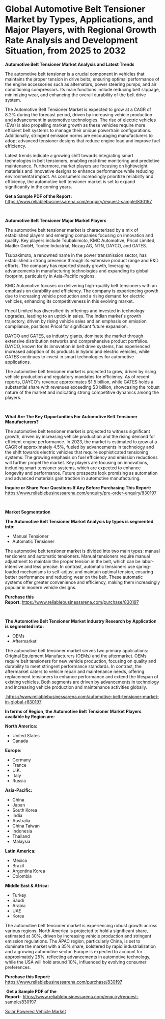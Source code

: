 <p><h1>Global Automotive Belt Tensioner Market by Types, Applications, and Major Players, with Regional Growth Rate Analysis and Development Situation, from 2025 to 2032</h1></p><p><strong>Automotive Belt Tensioner Market Analysis and Latest Trends</strong></p>
<p><p>The automotive belt tensioner is a crucial component in vehicles that maintains the proper tension in drive belts, ensuring optimal performance of the engine accessories such as alternators, power steering pumps, and air conditioning compressors. Its main functions include reducing belt slippage, minimizing wear, and enhancing the overall durability of the belt drive system.</p><p>The Automotive Belt Tensioner Market is expected to grow at a CAGR of 8.2% during the forecast period, driven by increasing vehicle production and advancement in automotive technologies. The rise of electric vehicles (EVs) is also propelling market growth as these vehicles require more efficient belt systems to manage their unique powertrain configurations. Additionally, stringent emission norms are encouraging manufacturers to adopt advanced tensioner designs that reduce engine load and improve fuel efficiency.</p><p>Latest trends indicate a growing shift towards integrating smart technologies in belt tensioners, enabling real-time monitoring and predictive maintenance. Furthermore, market players are focusing on lightweight materials and innovative designs to enhance performance while reducing environmental impact. As consumers increasingly prioritize reliability and efficiency, the automotive belt tensioner market is set to expand significantly in the coming years.</p></p>
<p><strong>Get a Sample PDF of the Report:&nbsp;</strong> <a href="https://www.reliablebusinessarena.com/enquiry/request-sample/830197?utm_campaign=3211&utm_medium=2&utm_source=Github&utm_content=ia&utm_term=30032025&utm_id=automotive-belt-tensioner">https://www.reliablebusinessarena.com/enquiry/request-sample/830197</a></p>
<p>&nbsp;</p>
<p><strong>Automotive Belt Tensioner Major Market Players</strong></p>
<p><p>The automotive belt tensioner market is characterized by a mix of established players and emerging companies focusing on innovation and quality. Key players include Tsubakimoto, KMC Automotive, Pricol Limited, Madler GmbH, Toolee Industrial, Nozag AG, NTN, DAYCO, and GATES. </p><p>Tsubakimoto, a renowned name in the power transmission sector, has established a strong presence through its extensive product range and R&D efforts. The company has reported steady growth, leveraging advancements in manufacturing technologies and expanding its global footprint, particularly in Asia-Pacific regions.</p><p>KMC Automotive focuses on delivering high-quality belt tensioners with an emphasis on durability and efficiency. The company is experiencing growth due to increasing vehicle production and a rising demand for electric vehicles, enhancing its competitiveness in this evolving market.</p><p>Pricol Limited has diversified its offerings and invested in technology upgrades, leading to an uptick in sales. The Indian market's growth trajectory, driven by rising vehicle sales and an emphasis on emission compliance, positions Pricol for significant future expansion.</p><p>DAYCO and GATES, as industry giants, dominate the market through extensive distribution networks and comprehensive product portfolios. DAYCO, known for its innovation in belt drive systems, has experienced increased adoption of its products in hybrid and electric vehicles, while GATES continues to invest in smart technologies for automotive applications.</p><p>The automotive belt tensioner market is projected to grow, driven by rising vehicle production and regulatory mandates for efficiency. As of recent reports, DAYCO's revenue approximates $1.5 billion, while GATES holds a substantial share with revenues exceeding $3 billion, showcasing the robust nature of the market and indicating strong competitive dynamics among the players.</p></p>
<p>&nbsp;</p>
<p><strong>What Are The Key Opportunities For Automotive Belt Tensioner Manufacturers?</strong></p>
<p><p>The automotive belt tensioner market is projected to witness significant growth, driven by increasing vehicle production and the rising demand for efficient engine performance. In 2023, the market is estimated to grow at a CAGR of approximately 4.5%, fueled by advancements in technology and the shift towards electric vehicles that require sophisticated tensioning systems. The growing emphasis on fuel efficiency and emission reductions will further propel the market. Key players are focusing on innovations, including smart tensioner systems, which are expected to enhance longevity and performance. Future prospects look promising as automation and advanced materials gain traction in automotive manufacturing.</p></p>
<p><strong>Inquire or Share Your Questions If Any Before Purchasing This Report:</strong> <a href="https://www.reliablebusinessarena.com/enquiry/pre-order-enquiry/830197?utm_campaign=3211&utm_medium=2&utm_source=Github&utm_content=ia&utm_term=30032025&utm_id=automotive-belt-tensioner">https://www.reliablebusinessarena.com/enquiry/pre-order-enquiry/830197</a></p>
<p>&nbsp;</p>
<p><strong>Market Segmentation</strong></p>
<p><strong>The Automotive Belt Tensioner Market Analysis by types is segmented into:</strong></p>
<p><ul><li>Manual Tensioner</li><li>Automatic Tensioner</li></ul></p>
<p><p>The automotive belt tensioner market is divided into two main types: manual tensioners and automatic tensioners. Manual tensioners require manual adjustment to maintain the proper tension in the belt, which can be labor-intensive and less precise. In contrast, automatic tensioners use spring-loaded mechanisms to self-adjust and maintain optimal tension, ensuring better performance and reducing wear on the belt. These automatic systems offer greater convenience and efficiency, making them increasingly popular in modern vehicle designs.</p></p>
<p><strong>Purchase this Report:&nbsp;</strong><a href="https://www.reliablebusinessarena.com/purchase/830197?utm_campaign=3211&utm_medium=2&utm_source=Github&utm_content=ia&utm_term=30032025&utm_id=automotive-belt-tensioner">https://www.reliablebusinessarena.com/purchase/830197</a></p>
<p>&nbsp;</p>
<p><strong>The Automotive Belt Tensioner Market Industry Research by Application is segmented into:</strong></p>
<p><ul><li>OEMs</li><li>Aftermarket</li></ul></p>
<p><p>The automotive belt tensioner market serves two primary applications: Original Equipment Manufacturers (OEMs) and the aftermarket. OEMs require belt tensioners for new vehicle production, focusing on quality and durability to meet stringent performance standards. In contrast, the aftermarket caters to vehicle repair and maintenance needs, offering replacement tensioners to enhance performance and extend the lifespan of existing vehicles. Both segments are driven by advancements in technology and increasing vehicle production and maintenance activities globally.</p></p>
<p><a href="https://www.reliablebusinessarena.com/automotive-belt-tensioner-market-in-global-r830197?utm_campaign=3211&utm_medium=2&utm_source=Github&utm_content=ia&utm_term=30032025&utm_id=automotive-belt-tensioner">&nbsp;https://www.reliablebusinessarena.com/automotive-belt-tensioner-market-in-global-r830197</a></p>
<p><strong>In terms of Region, the Automotive Belt Tensioner Market Players available by Region are:</strong></p>
<p>
    <p> <strong> North America: </strong>
        <ul>
            <li>United States</li>
            <li>Canada</li>
        </ul>
        </p> 
    <p> <strong> Europe: </strong>
        <ul>
            <li>Germany</li>
            <li>France</li>
            <li>U.K.</li>
            <li>Italy</li>
            <li>Russia</li>
        </ul>
        </p> 
    <p> <strong> Asia-Pacific: </strong>
        <ul>
            <li>China</li>
            <li>Japan</li>
            <li>South Korea</li>
            <li>India</li>
            <li>Australia</li>
            <li>China Taiwan</li>
            <li>Indonesia</li>
            <li>Thailand</li>
            <li>Malaysia</li>
        </ul>
        </p> 
    <p> <strong> Latin America: </strong>
        <ul>
            <li>Mexico</li>
            <li>Brazil</li>
            <li>Argentina Korea</li>
            <li>Colombia</li>
        </ul>
        </p> 
    <p> <strong> Middle East & Africa: </strong>
        <ul>
            <li>Turkey</li>
            <li>Saudi</li>
            <li>Arabia</li>
            <li>UAE</li>
            <li>Korea</li>
        </ul>
    </p>
    </p>
<p><p>The automotive belt tensioner market is experiencing robust growth across various regions. North America is projected to hold a significant share, estimated at 30%, driven by increasing vehicle production and stringent emission regulations. The APAC region, particularly China, is set to dominate the market with a 35% share, bolstered by rapid industrialization and a growing automotive sector. Europe is expected to account for approximately 25%, reflecting advancements in automotive technology, while the USA will hold around 10%, influenced by evolving consumer preferences.</p></p>
<p><strong>Purchase this Report: </strong><a href="https://www.reliablebusinessarena.com/purchase/830197?utm_campaign=3211&utm_medium=2&utm_source=Github&utm_content=ia&utm_term=30032025&utm_id=automotive-belt-tensioner">https://www.reliablebusinessarena.com/purchase/830197</a></p>
<p>&nbsp;<strong>Get a Sample PDF of the Report:&nbsp;&nbsp;</strong><a href="https://www.reliablebusinessarena.com/enquiry/request-sample/830197?utm_campaign=3211&utm_medium=2&utm_source=Github&utm_content=ia&utm_term=30032025&utm_id=automotive-belt-tensioner">https://www.reliablebusinessarena.com/enquiry/request-sample/830197</a></p>
<p><strong></strong></p>
<p><p><a href="https://github.com/cobinaydin13/Market-Research-Report-List-1/blob/main/solar-powered-vehicle-market.md?utm_campaign=3211&utm_medium=2&utm_source=Github&utm_content=ia&utm_term=30032025&utm_id=automotive-belt-tensioner">Solar Powered Vehicle Market</a></p></p>